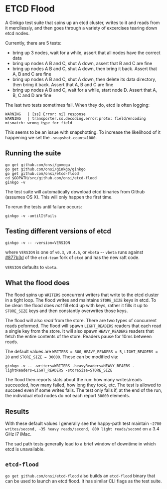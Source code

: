 # ETCD Flood

A Ginkgo test suite that spins up an etcd cluster, writes to it and reads from it mercilessly, and then goes through a variety of excercises tearing down etcd nodes.

Currently, there are 5 tests:

- bring up 3 nodes, wait for a while, assert that all nodes have the correct data
- bring up nodes A B and C, shut A down, assert that B and C are fine
- bring up nodes A B and C, shut A down, then bring it back.  Assert that A, B and C are fine
- bring up nodes A B and C, shut A down, then delete its data directory, then bring it back.  Assert that A, B and C are fine
- bring up nodes A B and C, wait for a while, start node D.  Assert that A, B, C and D are fine

The last two tests sometimes fail.  When they do, etcd is often logging:

```
WARNING   | [ss] Error: nil response
WARNING   | transporter.ss.decoding.error:proto: field/encoding mismatch: wrong type for field
```

This seems to be an issue with snapshotting.  To increase the likelihood of it happening we set the `-snapshot-count=1000`.

## Running the suite

```
go get github.com/onsi/gomega
go get github.com/onsi/ginkgo/ginkgo
go get github.com/onsi/etcd-flood
cd $GOPATH/src/github.com/onsi/etcd-flood
ginkgo -v
```

The test suite will automatically download etcd binaries from Github (assumes OS X).  This will only happen the first time.

To rerun the tests until failure occurs:

```
ginkgo -v -untilItFails
```

## Testing different versions of etcd

```
ginkgo -v -- -version=VERSION
```

where `VERSION` is one of `v0.3`, `v0.4.6`, or `vbeta` -- `vbeta` runs against [#877b3d](https://github.com/etcd-team/etcd) of the `etcd-team` fork of `etcd` and has the new raft code.

`VERSION` defaults to `vbeta`.

## What the flood does

The flood spins up `WRITERS` concurrent writers that write to the etcd cluster in a tight loop.  The flood writes and maintains `STORE_SIZE` keys in etcd.  To be clear: the flood does *not* fill etcd up with keys, rather it fills it up to `STORE_SIZE` keys and then constantly overwrites those keys.

The flood will also *read* from the store.  There are two types of concurrent reads peformed.  The flood will spawn `LIGHT_READERS` readers that each read a single key from the store.  It will also spawn `HEAVY_READERS` readers that fetch the entire contents of the store.  Readers pause for 10ms between reads.


The default values are `WRITERS = 300`, `HEAVY_READERS = 5`, `LIGHT_READERS = 20` and `STORE_SIZE = 30000`.  These can be modified via:

```
ginkgo -v -- -writers=WRITERS -heavyReaders=HEAVY_REAERS -lightReaders=LIGHT_READERS -storeSize=STORE_SIZE
```

The flood then reports stats about the run: how many writes/reads succeeded, how many failed, how long they took, etc.  The test is allowed to succeed even if some writes fails.  The test only fails if, at the end of the run, the individual etcd nodes do not each report `30000` elements.

## Results

With these default values I generally see the happy-path test maintain `~2700 writes/second, ~35 heavy reads/second, 800 light reads/second` on a 3.4 GHz i7 iMac.

The sad path tests generally lead to a brief window of downtime in which etcd is unavailable.

## `etcd-flood`

`go get github.com/onsi/etcd-flood` also builds an `etcd-flood` binary that can be used to launch an etcd flood.  It has similar CLI flags as the test suite.
